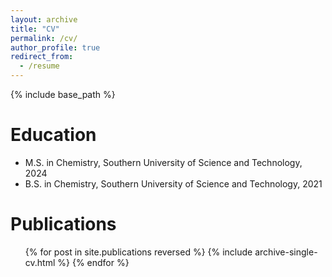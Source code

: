 ```yaml
---
layout: archive
title: "CV"
permalink: /cv/
author_profile: true
redirect_from:
  - /resume
---
```


{% include base_path %}

Education
======
* M.S. in Chemistry, Southern University of Science and Technology, 2024
* B.S. in Chemistry, Southern University of Science and Technology, 2021

Publications
======
  <ul>{% for post in site.publications reversed %}
    {% include archive-single-cv.html %}
  {% endfor %}</ul>
  
